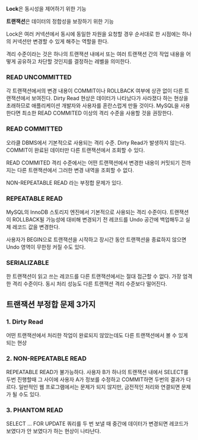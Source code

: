 **Lock**은 동시성을 제어하기 위한 기능

**트랜잭션**은 데이터의 정합성을 보장하기 위한 기능

Lock은 여러 커넥션에서 동시에 동일한 자원을 요청할 경우 순서대로 한 시점에는 하나의 커넥션만 변경할 수 있게 해주는 역할을 한다.

격리 수준이라는 것은 하나의 트랜잭션 내에서 또는 여러 트랜잭션 간의 작업 내용을 어떻게 공유하고 차단할 것인지를 결정하는 레벨을 의미한다.



### READ UNCOMMITTED

각 트랜잭션에서의 변경 내용이 COMMIT이나 ROLLBACK 여부에 상관 없이 다른 트랜잭션에서 보여진다. Dirty Read 현상은 데이터가 나타났다가 사라졌다 하는 현상을 초래하므로 애플리케이션 개발자와 사용자를 혼란스럽게 만들 것이다. MySQL을 사용한다면 최소한 READ COMMITED 이상의 격리 수준을 사용할 것을 권장한다.



### READ COMMITTED

오라클 DBMS에서 기본적으로 사용되는 격리 수준. Dirty Read가 발생하지 않는다. COMMIT이 완료된 데이터만 다른 트랜잭션에서 조회할 수 있다.

READ COMMITED 격리 수준에서는 어떤 트랜잭션에서 변경한 내용이 커밋되기 전까지는 다른 트랜잭션에서 그러한 변경 내역을 조회할 수 없다.

NON-REPEATABLE READ 라는 부정합 문제가 있다.



### REPEATABLE READ

MySQL의 InnoDB 스토리지 엔진에서 기본적으로 사용되는 격리 수준이다. 트랜잭션이 ROLLBACK될 가능성에 대비해 변경되기 전 레코드를 Undo 공간에 백업해두고 실제 레코드 값을 변경한다.

사용자가 BEGIN으로 트랜잭션을 시작하고 장시간 동안 트랜잭션을 종료하지 않으면 Undo 영역이 무한정 커질 수도 있다.



### SERIALIZABLE

한 트랜잭션이 읽고 쓰는 레코드를 다른 트랜잭션에서는 절대 접근할 수 없다. 가장 엄격한 격리 수준이다. 동시 처리 성능도 다른 트랜잭션 격리 수준보다 떨어진다.



## 트랜잭션 부정합 문제 3가지

### 1.   Dirty Read

어떤 트랜잭션에서 처리한 작업이 완료되지 않았는데도 다른 트랜잭션에서 볼 수 있게 되는 현상



### 2. NON-REPEATABLE READ

REPEATABLE READ가 불가능하다. 사용자 B가 하나의 트랜잭션 내에서 SELECT를 두번 진행할때 그 사이에 사용자 A가 정보를 수정하고 COMMIT하면 두번의 결과가 다르다. 일반적인 웹 프로그램에서는 문제가 되지 않지만, 금전적인 처리와 연결되면 문제가 될 수도 있다.



### 3. PHANTOM READ

SELECT ... FOR UPDATE 쿼리를 두 번 보낼 때 중간에 데이터가 변경되면 레코드가 보였다가 안 보였다가 하는 현상이 나타난다.






